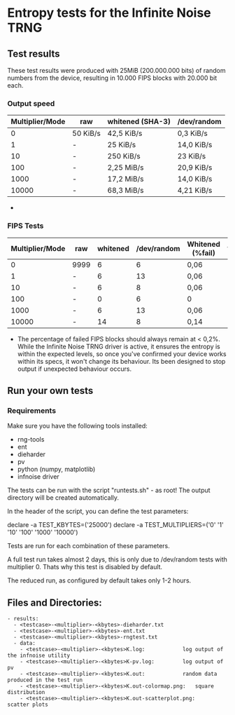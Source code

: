 # Entropy tests for the Infinite Noise TRNG

## Test results

These test results were produced with 25MiB 
(200.000.000 bits) of random numbers from the device,
resulting in 10.000 FIPS blocks with 20.000 bit each.

### Output speed
|Multiplier/Mode|raw|whitened (SHA-3)|/dev/random|
|----|----|----|----|
|               0 | 50 KiB/s | 42,5 KiB/s | 0,3  KiB/s  |
|               1 |    -     | 25   KiB/s | 14,0 KiB/s  |
|              10 |    -     | 250  KiB/s | 23   KiB/s  |
|             100 |    -     | 2,25 MiB/s | 20,9 KiB/s  |
|            1000 |    -     | 17,2 MiB/s | 14,0 KiB/s  |
|           10000 |    -     | 68,3 MiB/s | 4,21 KiB/s  |
* 

### FIPS Tests

| Multiplier/Mode | raw  | whitened | /dev/random | Whitened (%fail) | /dev/random (% fail) |
|-----------------|------|----------|-------------|------------------|----------------------|
|               0 | 9999 |        6 |           6 |             0,06 |                 0,06 |
|               1 |   -  |        6 |          13 |             0,06 |                 0,13 |
|              10 |   -  |        6 |           8 |             0,06 |                 0,08 |
|             100 |   -  |        0 |           6 |                0 |                 0,06 |
|            1000 |   -  |        6 |          13 |             0,06 |                 0,13 |
|           10000 |   -  |       14 |           8 |             0,14 |                 0,08 |

* The percentage of failed FIPS blocks should always remain at < 0,2%. 
While the Infinite Noise TRNG driver is active, it ensures the entropy is within 
the expected levels, so once you've confirmed your device works within its specs,
it won't change its behaviour. 
Its been designed to stop output if unexpected behaviour occurs.

## Run your own tests

### Requirements

Make sure you have the following tools installed:

- rng-tools
- ent
- dieharder
- pv
- python (numpy, matplotlib)
- infnoise driver

The tests can be run with the script "runtests.sh" - as root! 
The output directory will be created automatically.

In the header of the script, you can define the test parameters:

declare -a TEST_KBYTES=('25000')
declare -a TEST_MULTIPLIERS=('0' '1' '10' '100' '1000' '10000')

Tests are run for each combination of these parameters. 

A full test run takes almost 2 days, this is only due to /dev/random 
tests with multiplier 0. Thats why this test is disabled by default.

The reduced run, as configured by default takes only 1-2 hours.

## Files and Directories:
	- results: 
	  - <testcase>-<multiplier>-<kbytes>-dieharder.txt
	  - <testcase>-<multiplier>-<kbytes>-ent.txt
	  - <testcase>-<multiplier>-<kbytes>-rngtest.txt
	  - data:
	    - <testcase>-<multiplier>-<kbytes>K.log: 			log output of the infnoise utility
	    - <testcase>-<multiplier>-<kbytes>K-pv.log: 		log output of pv
	    - <testcase>-<multiplier>-<kbytes>K.out:			random data produced in the test run
	    - <testcase>-<multiplier>-<kbytes>K.out-colormap.png: 	square distribution
	    - <testcase>-<multiplier>-<kbytes>K.out-scatterplot.png:	scatter plots
